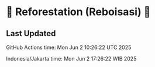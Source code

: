 
# 🌳 Reforestation (Reboisasi) 🌲

## Last Updated

GitHub Actions time: Mon Jun  2 10:26:22 UTC 2025

Indonesia/Jakarta time: Mon Jun  2 17:26:22 WIB 2025
